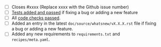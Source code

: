 - [ ] Closes #xxxx (Replace xxxx with the Github issue number)
- [ ] [Tests added and passed](https://docs.openghg.org/development/python_devel.html#testing) if fixing a bug or adding a new feature
- [ ] All [code checks passed](https://docs.openghg.org/development/python_devel.html#pre-commit).
- [ ] Added an entry in the latest `doc/source/whatsnew/vX.X.X.rst` file if fixing a bug or adding a new feature.
- [ ] Added any new requirements to `requirements.txt` and `recipes/meta.yaml`.